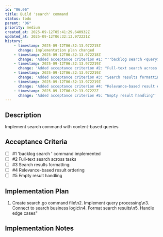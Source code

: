 ```yaml
---
id: "06.06"
title: Build 'search' command
status: todo
parent: "06"
priority: medium
created_at: 2025-09-12T05:41:29.640932Z
updated_at: 2025-09-12T06:32:13.972221Z
history:
    - timestamp: 2025-09-12T06:32:13.972215Z
      change: Implementation plan changed
    - timestamp: 2025-09-12T06:32:13.972218Z
      change: 'Added acceptance criterion #1: "''backlog search <query>'' command implemented"'
    - timestamp: 2025-09-12T06:32:13.972219Z
      change: 'Added acceptance criterion #2: "Full-text search across tasks"'
    - timestamp: 2025-09-12T06:32:13.972219Z
      change: 'Added acceptance criterion #3: "Search results formatting"'
    - timestamp: 2025-09-12T06:32:13.972219Z
      change: 'Added acceptance criterion #4: "Relevance-based result ordering"'
    - timestamp: 2025-09-12T06:32:13.97222Z
      change: 'Added acceptance criterion #5: "Empty result handling"'
---
```

## Description

Implement search command with content-based queries

## Acceptance Criteria
<!-- AC:BEGIN -->

- [ ] #1 'backlog search <query>' command implemented
- [ ] #2 Full-text search across tasks
- [ ] #3 Search results formatting
- [ ] #4 Relevance-based result ordering
- [ ] #5 Empty result handling

<!-- AC:END -->

## Implementation Plan

1. Create search.go command file\n2. Implement query processing\n3. Connect to search business logic\n4. Format search results\n5. Handle edge cases"

## Implementation Notes



